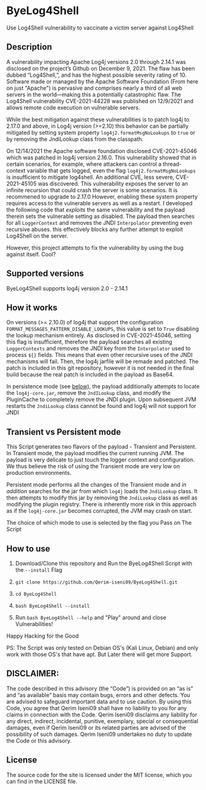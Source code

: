 # ByeLog4Shell
Use Log4Shell vulnerability to vaccinate a victim server against Log4Shell

## Description 

A vulnerability impacting Apache Log4j versions 2.0 through 2.14.1 was disclosed on the project’s Github on December 9, 2021. 
The flaw has been dubbed “Log4Shell,”, and has the highest possible severity rating of 10. Software made or
managed by the Apache Software Foundation (From here on just "Apache") is pervasive and comprises nearly a third of all
web servers in the world—making this a potentially catastrophic flaw.
The Log4Shell vulnerability CVE-2021-44228 was published on 12/9/2021 and allows remote code execution on vulnerable servers.


While the best mitigation against these vulnerabilities is to patch log4j to
2.17.0 and above, in Log4j version (>=2.10) this behavior can be partially mitigated by
setting system property `log4j2.formatMsgNoLookups` to `true` or by removing
the JndiLookup class from the classpath. 

On 12/14/2021 the Apache software foundation disclosed CVE-2021-45046 which was patched in log4j version 2.16.0. This
vulnerability showed that in certain scenarios, for example, where attackers can control a thread-context variable that
gets logged, even the flag `log4j2.formatMsgNoLookups` is insufficient to mitigate log4shell. An
additional CVE, less severe, CVE-2021-45105 was discovered. This vulnerability exposes the server to
an infinite recursion that could crash the server is some scenarios. It is recommened to upgrade to
2.17.0
However, enabling these system property requires access to the vulnerable servers as well as a restart. 
I developed the following code that _exploits_ the same vulnerability and the payload therein
sets the vulnerable setting as disabled. The payload then searches
for all `LoggerContext` and removes the JNDI `Interpolator` preventing even recursive abuses. 
this effectively blocks any further attempt to exploit Log4Shell on the server. 

However, this project attempts to fix the vulnerability by using the bug against itself. Cool?

## Supported versions
ByeLog4Shell supports log4j version 2.0 - 2.14.1

## How it works
On versions (>= 2.10.0) of log4j that support the configuration `FORMAT_MESSAGES_PATTERN_DISABLE_LOOKUPS`, this value is
set to `True` disabling the lookup mechanism entirely. As disclosed in CVE-2021-45046, setting this flag is insufficient,
therefore the payload searches all existing `LoggerContexts` and removes the JNDI key from the `Interpolator` used to
process `${}` fields. This means that even other recursive uses of the JNDI mechanisms will fail.
Then, the log4j jarfile will be remade and patched. The patch is included in this
git repository, however it is not needed in the final build because the real patch
is included in the payload as Base64.

In persistence mode (see [below](#transient-vs-persistent-mode)), the payload additionally attempts to locate the `log4j-core.jar`,
remove the `JndILookup` class, and modify the PluginCache to completely remove the JNDI plugin. Upon subsequent JVM
restarts the `JndiLookup` class cannot be found and log4j will not support for JNDI

## Transient vs Persistent mode
This Script generates two flavors of the payload - Transient and Persistent. 
In Transient mode, the payload modifies
the current running JVM. The payload is very delicate to just touch the logger context and configuration. We thus
believe the risk of using the Transient mode are very low on production environments.

Persistent mode performs all the changes of the Transient mode and *in addition* searches for the jar from which `log4j`
loads the `JndiLookup` class. It then attempts to modify this jar by removing the `JndiLookup` class as well as
modifying the plugin registry. There is inherently more risk in this approach as if the `log4j-core.jar` becomes
corrupted, the JVM may crash on start.

The choice of which mode to use is selected by the flag you Pass on The Script

## How to use

1. Download/Clone this repository and Run the ByeLog4Shell Script with the `--install` Flag

2. `git clone https://github.com/Qerim-iseni09/ByeLog4Shell.git`

3. `cd ByeLog4Shell`
  
4. `bash ByeLog4Shell --install`

5. Run `bash ByeLog4Shell --help` and "Play" around and close Vulnerabilities!

Happy Hacking for the Good

PS: The Script was only tested on Debian OS's (Kali Linux, Debian) and only work with those OS's that have apt. But Later there will get more Support.


## DISCLAIMER: 
The code described in this advisory (the “Code”) is provided on an “as is” and
“as available” basis may contain bugs, errors and other defects. You are
advised to safeguard important data and to use caution. By using this Code, you
agree that Qerim Iseni09 shall have no liability to you for any claims in
connection with the Code. Qerim Iseni09 disclaims any liability for any direct,
indirect, incidental, punitive, exemplary, special or consequential damages,
even if Qerim Iseni09 or its related parties are advised of the possibility of
such damages. Qerim Iseni09 undertakes no duty to update the Code or this
advisory.

## License
The source code for the site is licensed under the MIT license, which you can find in the LICENSE file.

